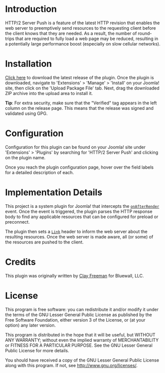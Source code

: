 # Introduction

HTTP/2 Server Push is a feature of the latest HTTP revision that enables the web
server to preemptively send resources to the requesting client before the client
knows that they are needed. As a result, the number of round-trips that are
required to fully load a web page may be reduced, resulting in a potentially
large performance boost (especially on slow cellular networks).

# Installation

[Click here] to download the latest release of the plugin. Once the plugin is
downloaded, navigate to 'Extensions' > 'Manage' > 'Install' on your Joomla!
site, then click on the 'Upload Package File' tab. Next, drag the downloaded
ZIP archive into the upload area to install it.

**Tip**: For extra security, make sure that the "Verified" tag appears in the
left column on the release page. This means that the release was signed and
validated using GPG.

# Configuration

Configuration for this plugin can be found on your Joomla! site under
'Extensions' > 'Plugins' by searching for 'HTTP/2 Server Push' and clicking on
the plugin name.

Once you reach the plugin configuration page, hover over the field labels for a
detailed description of each.

# Implementation Details

This project is a system plugin for Joomla! that intercepts the
[`onAfterRender`] event. Once the event is triggered, the plugin parses the HTTP
response body to find any applicable resources that can be configured for
preload or preconnect.

The plugin then sets a [`Link`] header to inform the web server about the
resulting resources. Once the web server is made aware, all (or some) of the
resources are pushed to the client.

# Credits

This plugin was originally written by [Clay Freeman] for Bluewall, LLC.

# License

This program is free software: you can redistribute it and/or modify
it under the terms of the GNU Lesser General Public License as published by
the Free Software Foundation, either version 3 of the License, or
(at your option) any later version.

This program is distributed in the hope that it will be useful,
but WITHOUT ANY WARRANTY; without even the implied warranty of
MERCHANTABILITY or FITNESS FOR A PARTICULAR PURPOSE. See the
GNU Lesser General Public License for more details.

You should have received a copy of the GNU Lesser General Public License
along with this program. If not, see <http://www.gnu.org/licenses/>.

[Click here]: https://github.com/bluewallweb/plg_http2push/releases/latest
[`onAfterRender`]: https://docs.joomla.org/Plugin/Events/System#onAfterRender
[`Link`]: https://www.smashingmagazine.com/2017/04/guide-http2-server-push
[Clay Freeman]: https://github.com/clayfreeman
